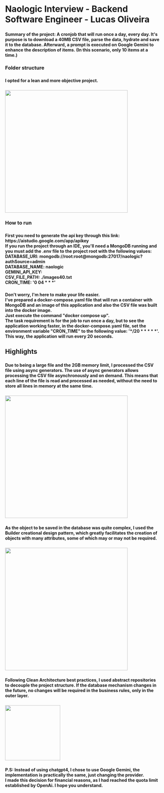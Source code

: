 <h1 align="left">Naologic Interview - Backend Software Engineer - Lucas Oliveira</h1>

###

<h4 align="left">Summary of the project: A cronjob that will run once a day, every day. It's purpose is to download a 40MB CSV file, parse the data, hydrate and save it to the database. Afterward, a prompt is executed on Google Gemini to enhance the description of items. (In this scenario, only 10 items at a time.)</h4>

###

<h3 align="left">Folder structure</h3>

###

<h4 align="left">I opted for a lean and more objective project.</h4>

###

<div align="left">
  <img height="400" src="https://storage.googleapis.com/bucket-lucas-oliveira-se-portfolio/folder_structure.png"  />
</div>

###

<h3 align="left">How to run</h3>

###

<h4 align="left">First you need to generate the api key through this link: https://aistudio.google.com/app/apikey<br>If you run the project through an IDE, you'll need a MongoDB running and you must add the .env file to the project root with the following values:<br>DATABASE_URI: mongodb://root:root@mongodb:27017/naologic?authSource=admin<br>      DATABASE_NAME: naologic<br>      GEMINI_API_KEY:<br>      CSV_FILE_PATH: ./images40.txt<br>      CRON_TIME: '0 04 * * *'</h4>

###

<h4 align="left">Don't worry, I'm here to make your life easier.<br>I've prepared a docker-compose.yaml file that will run a container with MongoDB and an image of this application and also the CSV file was built into the docker image.<br>Just execute the command "docker compose up".<br>The task requirement is for the job to run once a day, but to see the application working faster, in the docker-compose.yaml file, set the environment variable "CRON_TIME" to the following value: '*/20 * * * * *'. This way, the application will run every 20 seconds.</h4>

###

<h2 align="left">Highlights</h2>

###

<h4 align="left">Due to being a large file and the 2GB memory limit, I processed the CSV file using async generators. The use of async generators allows processing the CSV file asynchronously and on demand. This means that each line of the file is read and processed as needed, without the need to store all lines in memory at the same time.</h4>

###

<div align="left">
  <img height="400" src="https://storage.googleapis.com/bucket-lucas-oliveira-se-portfolio/async_generators.png"  />
</div>

###

<h4 align="left">As the object to be saved in the database was quite complex, I used the Builder creational design pattern, which greatly facilitates the creation of objects with many attributes, some of which may or may not be required.</h4>

###

<div align="left">
  <img height="400" src="https://storage.googleapis.com/bucket-lucas-oliveira-se-portfolio/product_builder.png"  />
</div>

###

<h4 align="left">Following Clean Architecture best practices, I used abstract repositories to decouple the project structure. If the database mechanism changes in the future, no changes will be required in the business rules, only in the outer layer.</h4>

###

<div align="left">
  <img height="180" src="https://storage.googleapis.com/bucket-lucas-oliveira-se-portfolio/abstract_repository.png"  />
</div>

###

<h4 align="left">P.S: Instead of using chatgpt4, I chose to use Google Gemini, the implementation is practically the same, just changing the provider.<br>I made this decision for financial reasons, as I had reached the quota limit established by OpenAi. I hope you understand.</h4>

###
